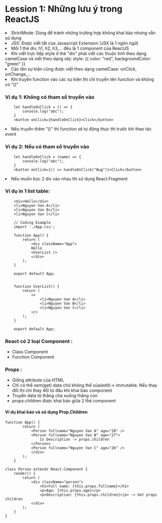 <h1> Lession 1: Những lưu ý trong ReactJS </h1>
<li>StrictMode: Dùng để tránh những trường hợp không khai báo nhưng vẫn sử dụng</li>
<li>JSX: Được viết tắt của Javascript Extension (JSX là 1 ngôn ngữ)</li>
<li>Mỗi 1 thẻ div, h1, h2, h3,... đều là 1 component của ReactJS</li>
<li>Khi viết trực tiếp style ở thẻ "div" phải viết các thuộc tính theo dạng camelCase và viết theo dạng obj: style: {{ color: "red", backgroundColor: "green" }}</li>
<li>Các tên sự kiện cũng được viết theo dạng camelCase: onClick, onChange,...</li>
<li>Khi truyền function vào các sự kiện thì chỉ truyền tên function và không có "()"</li>

### Ví dụ 1: Không có tham số truyền vào

```
    let handleOnClick = () => {
        console.log("abc");
    }
    <button onClick={handleOnClick}>Click</button>
```

<li>Nếu truyền thêm "()" thì function sẽ tự động thực thi trước khi thao tác event</li>

### Ví dụ 2: Nếu có tham số truyền vào
```
    let handleOnClick = (name) => {
        console.log("abc");
    }
    <button onClick={() => handleOnClick("Bug")}>Click</button>
```
  

<li>Nếu muốn bọc 2 div vào nhau thì sử dụng React.Fragment</li> 
<h3>Ví dụ in 1 list table: </h3>

```
    <div>Hello</div>
    <li>Nguyen Van A</li>
    <li>Nguyen Van B</li>
    <li>Nguyen Van C</li>

    // Coding Example
    import './App.css';

    function App() {
        return (
            <div className="App">
            Hello
            <UserList />
            </div>
        );
    }

    export default App;


    function UserList() {
        return (
            <>
                <li>Nguyen Van A</li>
                <li>Nguyen Van B</li>
                <li>Nguyen Van C</li>
            </>
        );
    }

    export default App;
```

### React có 2 loại Component :

<ul>
    <li>Class Component</li>
    <li>Function Component</li>
</ul>

### Props :

<ul>
    <li>Giống attribute của HTML</li>
    <li>Chỉ có thể xem(get) data chứ không thể sủa(edit)-> immutable. Nếu thay đổi thì chỉ thay đổi từ đầu khi khai báo component</li>
    <li>Truyền data từ thằng cha xuống thằng con</li>
    <li>props.children được khai báo giữa 2 thẻ component</li>
</ul>

<h4>Ví dụ khai báo và sử dụng Prop.Children</h4>

``` 
function App() {
        return (
            <Person fullname="Nguyen Van A" age="28" />
            <Person fullname="Nguyen Van B" age="27">
                Is Description -> props.children
            </Person>
            <Person fullname="Nguyen Van C" age="26" />
            </div>
        );
    }    
```

```
class Person extends React.Component {
    render() {
        return (
            <div className="person">
                <h1>Full name: {this.props.fullname}</h1>
                <p>Age: {this.props.age}</p> 
                <p>Description: {this.props.children}</p> -> Get props children
            </div>
        );
    }
}
```
